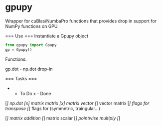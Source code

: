 gpupy
=====

Wrapper for cuBlas\NumbaPro functions that provides drop in support for NumPy functions on GPU

=== Use ===
Instantiate a Gpupy object 
```python 
from gpupy import Gpupy
gp = Gpupy()
```
Functions:

gp.dot - np.dot drop-in



=== Tasks ===
* - To Do
x - Done

[*] np.dot
	[x] matrix matrix
	[x] matrix vector
	[*] vector matrix
	[*] flags for transpose
	[*] flags for (symmetric, traingular...)
	
[*] matrix addition
[*] matrix scalar
[*] pointwise multiply
[*]  
